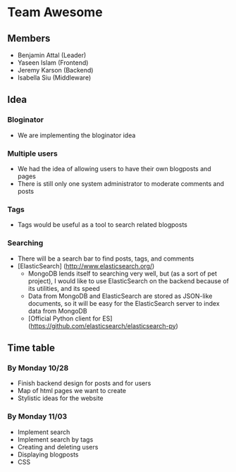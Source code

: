Team Awesome
=============

## Members
* Benjamin Attal (Leader)
* Yaseen Islam (Frontend)
* Jeremy Karson (Backend)
* Isabella Siu (Middleware)

## Idea

### Bloginator
* We are implementing the bloginator idea

### Multiple users
* We had the idea of allowing users to have their own blogposts and pages
* There is still only one system administrator to moderate comments and posts

### Tags
* Tags would be useful as a tool to search related blogposts

### Searching
* There will be a search bar to find posts, tags, and comments
* [ElasticSearch] (http://www.elasticsearch.org/)
    * MongoDB lends itself to searching very well, but (as a sort of pet project), I would like to use ElasticSearch on the backend because of its utilities, and its speed
    * Data from MongoDB and ElasticSearch are stored as JSON-like documents, so it will be easy for the ElasticSearch server to index data from MongoDB
    * [Official Python client for ES] (https://github.com/elasticsearch/elasticsearch-py)

## Time table

### By Monday 10/28
* Finish backend design for posts and for users
* Map of html pages we want to create
* Stylistic ideas for the website

### By Monday 11/03
* Implement search
* Implement search by tags
* Creating and deleting users
* Displaying blogposts
* CSS
